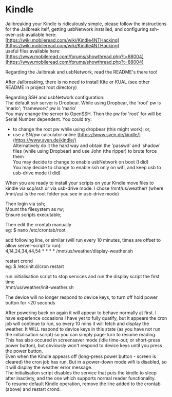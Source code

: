Kindle
======

Jailbreaking your Kindle is ridiculously simple, please follow the instructions for the Jailbreak itelf, getting usbNetwork installed, and configuring ssh-over-usb available here:  
[https://wiki.mobileread.com/wiki/Kindle4NTHacking](https://wiki.mobileread.com/wiki/Kindle4NTHacking)  
useful files available here:  
[https://www.mobileread.com/forums/showthread.php?t=88004](https://www.mobileread.com/forums/showthread.php?t=88004) 

Regarding the Jailbreak and usbNetwork, read the README's there too!

After Jailbreaking, there is no need to install Kite or KUAL (see other README in project root directory)

Regarding SSH and usbNetwork configuration:  
The default ssh server is Dropbear. While using Dropbear, the 'root' pw is 'mario'; 'framework' pw is 'mario'  
You may change the server to OpenSSH. Then the pw for 'root' for will be Serial Number dependent. You could try:  
* to change the root pw while using dropbear (this might work); or,  
* use a SN/pw calculator online [https://www.sven.de/kindle/](https://www.sven.de/kindle/)  
Alternatively do it the hard way and obtain the 'passwd' and 'shadow' files (while using Dropbear) and use John (the ripper) to brute force them  
You may decide to change to enable usbNetwork on boot (I did)  
You may decide to change to enable ssh only on wifi, and keep usb to usb-drive mode (I did)

When you are ready to install your scripts on your Kindle
move files to kindle via scp/ssh or via usb-drive mode. I chose /mnt/us/weather/ (where /mnt/us/ is the root folder you see in usb-drive mode)

Then login via ssh;  
Mount the filesystem as rw;  
Ensure scripts executable;  

Then edit the crontab manually  
eg: $ nano /etc/crontab/root

add following line, or similar (will run every 10 minutes, times are offset to allow server-script to run):  
4,14,24,34,44,54 * * * * /mnt/us/weather/display-weather.sh

restart crond  
eg: $ /etc/init.d/cron restart

run initialisation script to stop services and run the display script the first time  
/mnt/us/weather/init-weather.sh

The device will no longer respond to device keys, to turn off hold power button for ~20 seconds  

After powering back on again it will appear to behave normally at first. I have experience occasions I have yet to fully quatify, but it appears the cron job will continue to run, so every 10 mins it will fetch and display the weather. It WILL respond to device keys in this state (as you have not run the initialisation script) so you can simply page-turn to resume reading.  
This has also occured in screensaver mode (idle time-out; or short-press power button), but obviously won't respond to device keys until you press the power button.  
Even when the Kindle appears off (long-press power button - screen is cleared) the cron job has run. But in a power-down mode wifi is disabled, so it will display the weather error message.  
The initialisation script disables the service that puts the kindle to sleep after inactivty, and the one which supports normal reader functionality.  
To resume default Kindle operation, remove the line added to the crontab (above) and restart crond.
